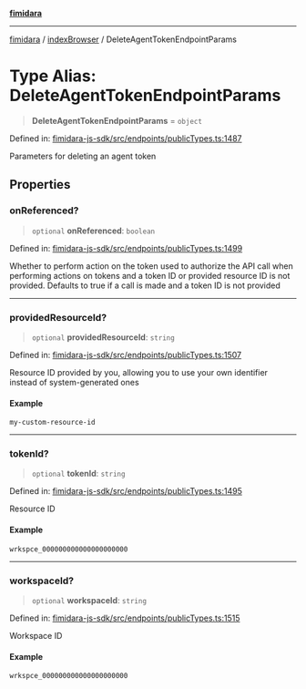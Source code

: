 [**fimidara**](../../README.md)

***

[fimidara](../../modules.md) / [indexBrowser](../README.md) / DeleteAgentTokenEndpointParams

# Type Alias: DeleteAgentTokenEndpointParams

> **DeleteAgentTokenEndpointParams** = `object`

Defined in: [fimidara-js-sdk/src/endpoints/publicTypes.ts:1487](https://github.com/softkave/fimidara/blob/feac071900ab8644442d355e5cb5db9df2f34600/fimidara-js-sdk/src/endpoints/publicTypes.ts#L1487)

Parameters for deleting an agent token

## Properties

### onReferenced?

> `optional` **onReferenced**: `boolean`

Defined in: [fimidara-js-sdk/src/endpoints/publicTypes.ts:1499](https://github.com/softkave/fimidara/blob/feac071900ab8644442d355e5cb5db9df2f34600/fimidara-js-sdk/src/endpoints/publicTypes.ts#L1499)

Whether to perform action on the token used to authorize the API call when performing actions on tokens and a token ID or provided resource ID is not provided. Defaults to true if a call is made and a token ID is not provided

***

### providedResourceId?

> `optional` **providedResourceId**: `string`

Defined in: [fimidara-js-sdk/src/endpoints/publicTypes.ts:1507](https://github.com/softkave/fimidara/blob/feac071900ab8644442d355e5cb5db9df2f34600/fimidara-js-sdk/src/endpoints/publicTypes.ts#L1507)

Resource ID provided by you, allowing you to use your own identifier instead of system-generated ones

#### Example

```
my-custom-resource-id
```

***

### tokenId?

> `optional` **tokenId**: `string`

Defined in: [fimidara-js-sdk/src/endpoints/publicTypes.ts:1495](https://github.com/softkave/fimidara/blob/feac071900ab8644442d355e5cb5db9df2f34600/fimidara-js-sdk/src/endpoints/publicTypes.ts#L1495)

Resource ID

#### Example

```
wrkspce_000000000000000000000
```

***

### workspaceId?

> `optional` **workspaceId**: `string`

Defined in: [fimidara-js-sdk/src/endpoints/publicTypes.ts:1515](https://github.com/softkave/fimidara/blob/feac071900ab8644442d355e5cb5db9df2f34600/fimidara-js-sdk/src/endpoints/publicTypes.ts#L1515)

Workspace ID

#### Example

```
wrkspce_000000000000000000000
```
